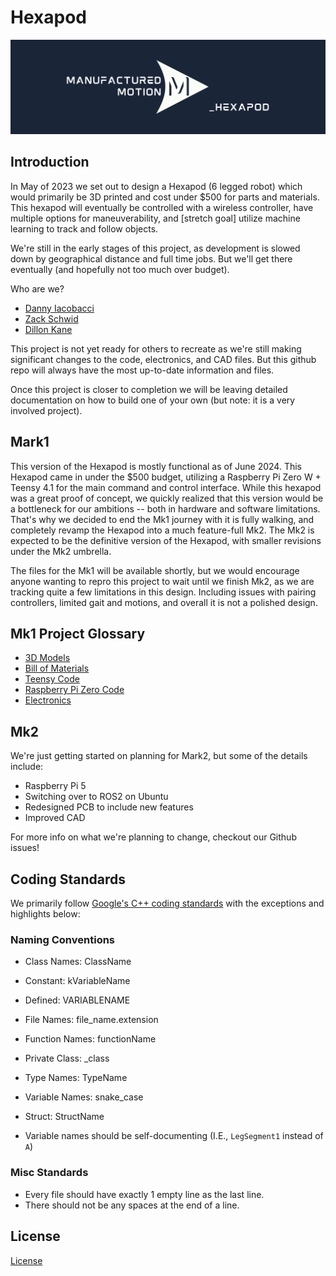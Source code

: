 # Hexapod

![Manufactured Motion Logo](./Images/hexapod_logo.png)

## Introduction

In May of 2023 we set out to design a Hexapod (6 legged robot) which would primarily be 3D printed and cost under $500 for parts and materials. This hexapod will eventually be controlled with a wireless controller, have multiple options for maneuverability, and [stretch goal] utilize machine learning to track and follow objects.

We're still in the early stages of this project, as development is slowed down by geographical distance and full time jobs. But we'll get there eventually (and hopefully not too much over budget).

Who are we?

- [Danny Iacobacci](https://www.linkedin.com/in/diacobacci/)
- [Zack Schwid](https://www.linkedin.com/in/zacharyschwid/)
- [Dillon Kane](https://www.linkedin.com/in/dillonkane/)

This project is not yet ready for others to recreate as we're still making significant changes to the code, electronics, and CAD files. But this github repo will always have the most up-to-date information and files.

Once this project is closer to completion we will be leaving detailed documentation on how to build one of your own (but note: it is a very involved project).

## Mark1

This version of the Hexapod is mostly functional as of June 2024. This Hexapod came in under the $500 budget, utilizing a Raspberry Pi Zero W + Teensy 4.1 for the main command and control interface. While this hexapod was a great proof of concept, we quickly realized that this version would be a bottleneck for our ambitions -- both in hardware and software limitations. That's why we decided to end the Mk1 journey with it is fully walking, and completely revamp the Hexapod into a much feature-full Mk2. The Mk2 is expected to be the definitive version of the Hexapod, with smaller revisions under the Mk2 umbrella.  

The files for the Mk1 will be available shortly, but we would encourage anyone wanting to repro this project to wait until we finish Mk2, as we are tracking quite a few limitations in this design. Including issues with pairing controllers, limited gait and motions, and overall it is not a polished design.

## Mk1 Project Glossary

- [3D Models](<Mark1/Mark1 3D Prints>)
- [Bill of Materials](<Mark1/Mark1 Bill-of-Materials/BOM.md>)
- [Teensy Code](./HexapodController/)
- [Raspberry Pi Zero Code](<Mark1/Mark1 RPi Zero W>)
- [Electronics](<./Mark1/Mark1 PCB>)

## Mk2

We're just getting started on planning for Mark2, but some of the details include:

- Raspberry Pi 5
- Switching over to ROS2 on Ubuntu
- Redesigned PCB to include new features
- Improved CAD

For more info on what we're planning to change, checkout our Github issues!

## Coding Standards

We primarily follow [Google's C++ coding standards](https://google.github.io/styleguide/cppguide.html#Function_Names) with the exceptions and highlights below:

### Naming Conventions

- Class Names: ClassName
- Constant: kVariableName
- Defined: VARIABLENAME
- File Names: file_name.extension
- Function Names: functionName
- Private Class: _class
- Type Names: TypeName
- Variable Names: snake_case
- Struct: StructName

- Variable names should be self-documenting (I.E., `LegSegment1` instead of `A`)

### Misc Standards

- Every file should have exactly 1 empty line as the last line.
- There should not be any spaces at the end of a line.

## License

[License](./LICENSE)
